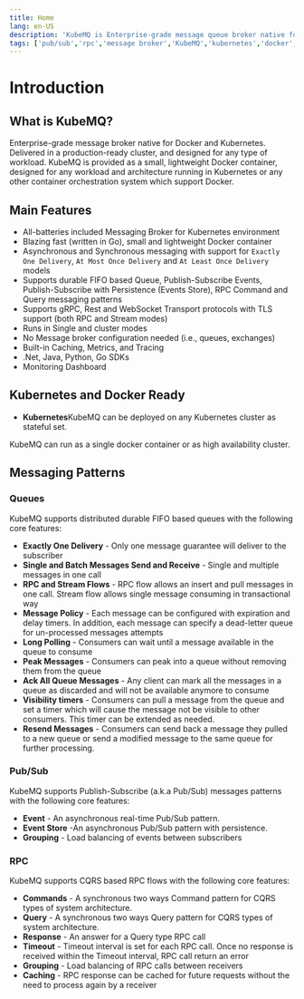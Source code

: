 ```yaml
---
title: Home
lang: en-US
description: 'KubeMQ is Enterprise-grade message queue broker native for Docker and Kubernetes. Delivered in a production-ready cluster, and designed for any type of workload.'
tags: ['pub/sub','rpc','message broker','KubeMQ','kubernetes','docker','cloud native','message queue','guide','tutorial','CQRS']
---
```

# Introduction
## What is KubeMQ?
Enterprise-grade message broker native for Docker and Kubernetes. Delivered in a production-ready cluster, and designed for any type of workload.
KubeMQ is provided as a small, lightweight Docker container, designed for any workload and architecture running in Kubernetes or any other container orchestration system which support Docker.

## Main Features
- All-batteries included Messaging Broker for Kubernetes environment
- Blazing fast (written in Go), small and lightweight Docker container
- Asynchronous and Synchronous messaging with support for  `Exactly One Delivery`, `At Most Once Delivery` and `At Least Once Delivery` models
- Supports durable FIFO based Queue, Publish-Subscribe Events, Publish-Subscribe with Persistence (Events Store), RPC Command and Query messaging patterns
- Supports gRPC, Rest and WebSocket Transport protocols with TLS support (both RPC and Stream modes)
- Runs in Single and cluster modes
- No Message broker configuration needed (i.e., queues, exchanges)
- Built-in Caching, Metrics, and Tracing
- .Net, Java, Python, Go SDKs
- Monitoring Dashboard

## Kubernetes and Docker Ready
- **Kubernetes**KubeMQ can be deployed on any Kubernetes cluster as stateful set.

KubeMQ can run as a single docker container or as high availability cluster.

## Messaging Patterns

### Queues
KubeMQ supports distributed durable FIFO based queues with the following core features:

- **Exactly One Delivery** - Only one message guarantee will deliver to the subscriber
- **Single and Batch Messages Send and Receive** - Single and multiple messages in one call
- **RPC and Stream Flows** - RPC flow allows an insert and pull messages in one call. Stream flow allows single message consuming in transactional way
- **Message Policy** - Each message can be configured with expiration and delay timers. In addition, each message can specify a dead-letter queue for un-processed messages attempts
- **Long Polling** - Consumers can wait until a message available in the queue to consume
- **Peak Messages** - Consumers can peak into a queue without removing them from the queue
- **Ack All Queue Messages** - Any client can mark all the messages in a queue as discarded and will not be available anymore to consume
- **Visibility timers** - Consumers can pull a message from the queue and set a timer which will cause the message not be visible to other consumers. This timer can be extended as needed.
- **Resend Messages** - Consumers can send back a message they pulled to a new queue or send a modified message to the same queue for further processing.

### Pub/Sub

KubeMQ supports Publish-Subscribe (a.k.a Pub/Sub) messages patterns with the following core features:

- **Event** -  An asynchronous real-time Pub/Sub pattern.
- **Event Store** -An asynchronous Pub/Sub pattern with persistence.
- **Grouping** - Load balancing of events between subscribers

### RPC
KubeMQ supports CQRS based RPC flows with the following core features:

- **Commands** -  A synchronous two ways Command pattern for CQRS types of system architecture.
- **Query** - A synchronous two ways Query pattern for CQRS types of system architecture.
- **Response** - An answer for a Query type RPC call
- **Timeout** - Timeout interval is set for each RPC call. Once no response is received within the Timeout interval, RPC call return an error
- **Grouping** - Load balancing of RPC calls between receivers
- **Caching** - RPC response can be cached for future requests without the need to process again by a receiver



